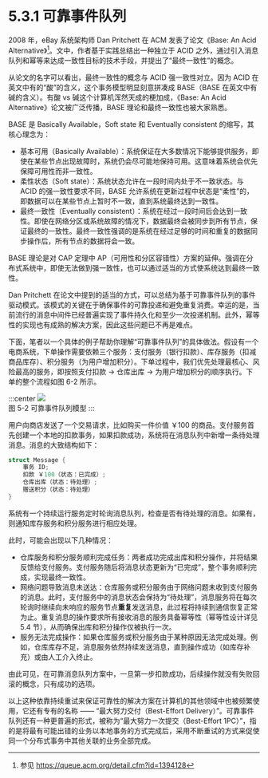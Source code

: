 # 5.3.1 可靠事件队列

2008 年，eBay 系统架构师 Dan Pritchett 在 ACM 发表了论文《Base: An Acid Alternative》[^1]。文中，作者基于实践总结出一种独立于 ACID 之外，通过引入消息队列和幂等来达成一致性目标的技术手段，并提出了“最终一致性”的概念。

从论文的名字可以看出，最终一致性的概念与 ACID 强一致性对立。因为 ACID 在英文中有的“酸”的含义，这个事务模型明显刻意拼凑成 BASE（BASE 在英文中有碱的含义）。有酸 vs 碱这个计算机浑然天成的梗加成，《Base: An Acid Alternative》论文被广泛传播，BASE 理论和最终一致性也被大家熟悉。


BASE 是 Basically Available，Soft state 和 Eventually consistent 的缩写，其核心理念为：

- 基本可用（Basically Available）：系统保证在大多数情况下能够提供服务，即使在某些节点出现故障时，系统仍会尽可能地保持可用。这意味着系统会优先保障可用性而非一致性。
- 柔性状态（Soft state）：系统状态允许在一段时间内处于不一致状态。与 ACID 的强一致性要求不同，BASE 允许系统在更新过程中状态是“柔性”的，即数据可以在某些节点上暂时不一致，直到系统最终达到一致性。
- 最终一致性（Eventually consistent）：系统在经过一段时间后会达到一致性。即使在网络分区或系统故障的情况下，数据最终会被同步到所有节点，保证最终的一致性。最终一致性强调的是系统在经过足够的时间和重复的数据同步操作后，所有节点的数据将会一致。

BASE 理论是对 CAP 定理中 AP（可用性和分区容错性）方案的延伸。强调在分布式系统中，即使无法做到强一致性，也可以通过适当的方式使系统达到最终一致性。

Dan Pritchett 在论文中提到的适当的方式，可以总结为基于可靠事件队列的事件驱动模式。该模式的关键在于确保事件的可靠投递和避免重复消费。幸运的是，当前流行的消息中间件已经普遍实现了事件持久化和至少一次投递机制。此外，幂等性的实现也有成熟的解决方案，因此这些问题已不再是难点。


下面，笔者以一个具体的例子帮助你理解“可靠事件队列”的具体做法。假设有一个电商系统，下单操作需要依赖三个服务：支付服务（银行扣款）、库存服务（扣减商品库存）、积分服务（为用户增加积分）。下单过程中，我们优先处理最核心、风险最高的服务，即按照支付扣款 -> 仓库出库 -> 为用户增加积分的顺序执行。下单的整个流程如图 6-2 所示。

:::center
  ![](../assets/BASE.svg)<br/>
  图 5-2 可靠事件队列模型
:::

用户向商店发送了一个交易请求，比如购买一件价值 ￥100 的商品。支付服务首先创建一个本地的扣款事务，如果扣款成功，系统将在消息队列中新增一条待处理消息。消息的大致结构如下：

```go
struct Message {
	事务 ID;
	扣款 ￥100（状态：已完成）;
	仓库出库（状态：待处理）;
	赠送积分（状态：待处理）
}
```
系统有一个持续运行服务定时轮询消息队列，检查是否有待处理的消息。如果有，则通知库存服务和积分服务进行相应处理。

此时，可能会出现以下几种情况：

- 仓库服务和积分服务顺利完成任务：两者成功完成出库和积分操作，并将结果反馈给支付服务。支付服务随后将消息状态更新为“已完成”，整个事务顺利完成，实现最终一致性。
- 网络问题导致消息未送达：仓库服务或积分服务由于网络问题未收到支付服务的消息。此时，支付服务中的消息状态会保持为“待处理”，消息服务将在每次轮询时继续向未响应的服务节点**重复**发送消息，此过程将持续到通信恢复正常为止。重复消息的操作要求所有接收消息的服务具备幂等性（幂等性设计详见 5.4 节），从而确保出库和积分操作仅被执行一次。
- 服务无法完成操作：如果仓库服务或积分服务由于某种原因无法完成处理。例如，仓库库存不足，消息服务依然持续发送消息，直到操作成功（如库存补充）或由人工介入终止。

由此可见，在可靠消息队列方案中，一旦第一步扣款成功，后续操作就没有失败回滚的概念，只有成功的选项。

以上这种依靠持续重试来保证可靠性的解决方案在计算机的其他领域中也被频繁使用，它还有专有的名称 —— “最大努力交付（Best-Effort Delivery）”。可靠事件队列还有一种更普遍的形式，被称为“最大努力一次提交（Best-Effort 1PC）”，指的是将最有可能出错的业务以本地事务的方式完成后，采用不断重试的方式来促使同一个分布式事务中其他关联的业务全部完成。

[^1]: 参见 https://queue.acm.org/detail.cfm?id=1394128
